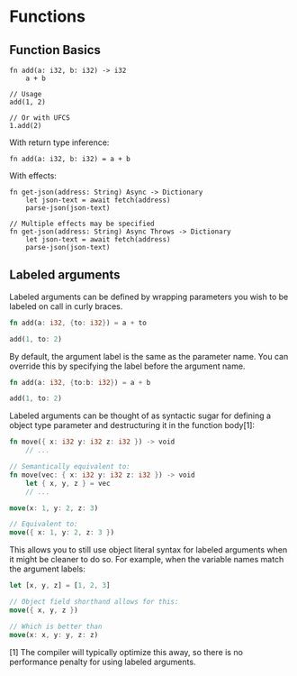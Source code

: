 # Functions

## Function Basics

```void
fn add(a: i32, b: i32) -> i32
	a + b

// Usage
add(1, 2)

// Or with UFCS
1.add(2)
```

With return type inference:

```void
fn add(a: i32, b: i32) = a + b
```

With effects:

```void
fn get-json(address: String) Async -> Dictionary
	let json-text = await fetch(address)
	parse-json(json-text)

// Multiple effects may be specified
fn get-json(address: String) Async Throws -> Dictionary
	let json-text = await fetch(address)
	parse-json(json-text)
```

## Labeled arguments

Labeled arguments can be defined by wrapping parameters you wish to be labeled
on call in curly braces.

```rust
fn add(a: i32, {to: i32}) = a + to

add(1, to: 2)
```

By default, the argument label is the same as the parameter name. You can
override this by specifying the label before the argument name.

```rust
fn add(a: i32, {to:b: i32}) = a + b

add(1, to: 2)
```

Labeled arguments can be thought of as syntactic sugar for defining a object
type parameter and destructuring it in the function body[1]:

```rust
fn move({ x: i32 y: i32 z: i32 }) -> void
	// ...

// Semantically equivalent to:
fn move(vec: { x: i32 y: i32 z: i32 }) -> void
	let { x, y, z } = vec
	// ...

move(x: 1, y: 2, z: 3)

// Equivalent to:
move({ x: 1, y: 2, z: 3 })
```

This allows you to still use object literal syntax for labeled arguments when
it might be cleaner to do so. For example, when the variable names match the
argument labels:

```rust
let [x, y, z] = [1, 2, 3]

// Object field shorthand allows for this:
move({ x, y, z })

// Which is better than
move(x: x, y: y, z: z)
```

[1] The compiler will typically optimize this away, so there is no performance
penalty for using labeled arguments.
